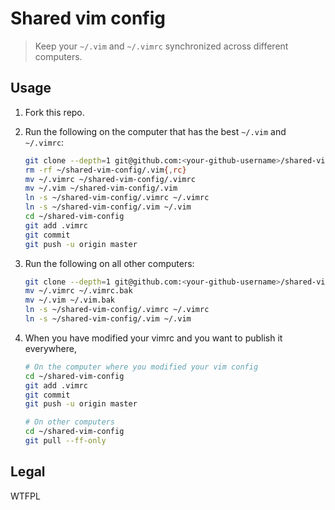 # Shared vim config

> Keep your `~/.vim` and `~/.vimrc` synchronized across different computers.

## Usage

1. Fork this repo.
1. Run the following on the computer that has the best `~/.vim` and `~/.vimrc`:

    ```bash
    git clone --depth=1 git@github.com:<your-github-username>/shared-vim-config.git ~/shared-vim-config
    rm -rf ~/shared-vim-config/.vim{,rc}
    mv ~/.vimrc ~/shared-vim-config/.vimrc
    mv ~/.vim ~/shared-vim-config/.vim
    ln -s ~/shared-vim-config/.vimrc ~/.vimrc
    ln -s ~/shared-vim-config/.vim ~/.vim
    cd ~/shared-vim-config
    git add .vimrc
    git commit
    git push -u origin master
    ```

1. Run the following on all other computers:

    ```bash
    git clone --depth=1 git@github.com:<your-github-username>/shared-vim-config.git ~/shared-vim-config
    mv ~/.vimrc ~/.vimrc.bak
    mv ~/.vim ~/.vim.bak
    ln -s ~/shared-vim-config/.vimrc ~/.vimrc
    ln -s ~/shared-vim-config/.vim ~/.vim
    ```

1. When you have modified your vimrc and you want to publish it everywhere,

    ```bash
    # On the computer where you modified your vim config
    cd ~/shared-vim-config
    git add .vimrc
    git commit
    git push -u origin master

    # On other computers
    cd ~/shared-vim-config
    git pull --ff-only
    ```

## Legal

WTFPL
